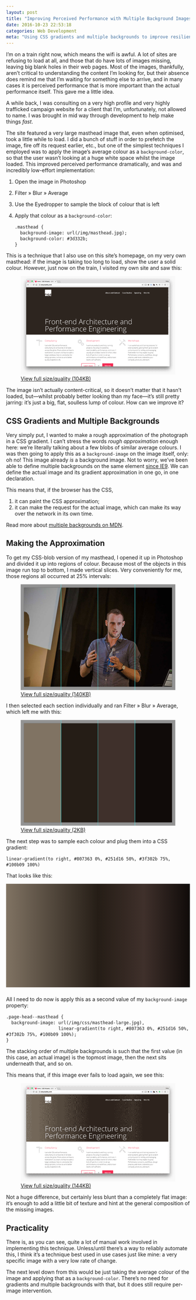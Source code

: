 ```yaml
---
layout: post
title: "Improving Perceived Performance with Multiple Background Images"
date: 2016-10-23 22:53:18
categories: Web Development
meta: "Using CSS gradients and multiple backgrounds to improve resilience and perceived performance"
---
```


I’m on a train right now, which means the wifi is awful. A lot of sites are
refusing to load at all, and those that do have lots of images missing, leaving
big blank holes in their web pages. Most of the images, thankfully, aren’t
critical to understanding the content I’m looking for, but their absence does
remind me that I’m waiting for something else to arrive, and in many cases it is
perceived performance that is more important than the actual performance itself.
This gave me a little idea.

A while back, I was consulting on a very high profile and very highly trafficked
campaign website for a client that I’m, unfortunately, not allowed to name. I
was brought in mid way through development to help make  things _fast_.

The site featured a very large masthead image that, even when optimised, took a
little while to load. I did a bunch of stuff in order to prefetch the image,
fire off its request earlier, etc., but one of the simplest techniques I
employed was to apply the image’s average colour as a `background-color`, so
that the user wasn’t looking at a huge white space whilst the image loaded. This
improved perceived performance dramatically, and was and incredibly low-effort
implementation:

1. Open the image in Photoshop
2. Filter » Blur » Average
3. Use the Eyedropper to sample the block of colour that is left
4. Apply that colour as a `background-color`:

   ```
   .masthead {
     background-image: url(/img/masthead.jpg);
     background-color: #3d332b;
   }
   ```

This is a technique that I also use on this site’s homepage, on my very own
masthead: if the image is taking too long to load, show the user a solid colour.
However, just now on the train, I visited my own site and saw this:

<figure>
  <img src="/wp-content/uploads/2016/10/screenshot-missing-image.png" alt="" />
  <figcaption><a href="/wp-content/uploads/2016/10/screenshot-missing-image-full.png">View full size/quality (104KB)</a></figcaption>
</figure>

The image isn’t actually content-critical, so it doesn’t matter that it hasn’t
loaded, but—whilst probably better looking than my face—it’s still pretty
jarring: it’s just a big, flat, soulless lump of colour. How can we improve it?

## CSS Gradients and Multiple Backgrounds

Very simply put, I wanted to make a rough approximation of the photograph in a
CSS gradient. I can’t stress the words _rough approximation_ enough here: we’re
literally talking about a few blobs of similar average colours. I was then going
to apply this as a `background-image` on the image itself, only: oh no! This
image already _is_ a background image. Not to worry, we’ve been able to define
multiple backgrounds on the same element [since
IE9](http://caniuse.com/#feat=multibackgrounds). We can define the actual image
and its gradient approximation in one go, in one declaration.

This means that, if the browser has the CSS,

1. it can paint the CSS approximation;
2. it can make the request for the actual image, which can make its way over the
   network in its own time.

Read more about [multiple backgrounds on
MDN](https://developer.mozilla.org/en-US/docs/Web/CSS/CSS_Background_and_Borders/Using_CSS_multiple_backgrounds).

## Making the Approximation

To get my CSS-blob version of my masthead, I opened it up in Photoshop and
divided it up into regions of colour. Because most of the objects in this image
run top to bottom, I made vertical slices. Very conveniently for me, those
regions all occurred at 25% intervals:

<figure>
  <img src="/wp-content/uploads/2016/10/screenshot-slices-before.jpg" alt="" />
  <figcaption><a href="/wp-content/uploads/2016/10/screenshot-slices-before-full.jpg">View full size/quality (140KB)</a></figcaption>
</figure>

I then selected each section individually and ran Filter » Blur » Average, which
left me with this:

<figure>
  <img src="/wp-content/uploads/2016/10/screenshot-slices-after.png" alt="" />
  <figcaption><a href="/wp-content/uploads/2016/10/screenshot-slices-after-full.png">View full size/quality (2KB)</a></figcaption>
</figure>

The next step was to sample each colour and plug them into a CSS gradient:

```
linear-gradient(to right, #807363 0%, #251d16 50%, #3f302b 75%, #100b09 100%)
```

That looks like this:

<div style="padding-top: 56.25%;
            margin-bottom: 24px;
            margin-bottom: 1.5rem;
            background-image: linear-gradient(to right, #807363 0%, #251d16 50%, #3f302b 75%, #100b09 100%);">
</div>

All I need to do now is apply this as a second value of my `background-image`
property:

```
.page-head--masthead {
  background-image: url(/img/css/masthead-large.jpg),
                    linear-gradient(to right, #807363 0%, #251d16 50%, #3f302b 75%, #100b09 100%);
}
```

The stacking order of multiple backgrounds is such that the first value (in this
case, an actual image) is the topmost image, then the next sits underneath that,
and so on.

This means that, if this image ever fails to load again, we see this:

<figure>
  <img src="/wp-content/uploads/2016/10/screenshot-missing-image-after.png" alt="" />
  <figcaption><a href="/wp-content/uploads/2016/10/screenshot-missing-image-after-full.png">View full size/quality (144KB)</a></figcaption>
</figure>

Not a huge difference, but certainly less blunt than a completely flat image:
it’s enough to add a little bit of texture and hint at the general composition
of the missing images.

## Practicality

There is, as you can see, quite a lot of manual work involved in implementing
this technique. Unless/until there’s a way to reliably automate this, I think
it’s a technique best used in use cases just like mine: a very specific image
with a very low rate of change.

The next level down from this would be just taking the average colour of the
image and applying that as a `background-color`. There’s no need for gradients
and multiple backgrounds with that, but it does still require per-image
intervention.
